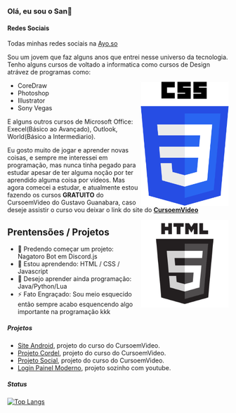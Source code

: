 ### Olá, eu sou o San👋
#### Redes Sociais
Todas minhas redes sociais na <a href="https://ayo.so/ysanzinho_" target="_blank">Ayo.so</a>

Sou um jovem que faz alguns anos que entrei nesse universo da tecnologia. Tenho alguns cursos de voltado a informatica como cursos de Design atrávez de programas como:

<img align="right" src="img/css3-logo.png" width="200">

* CoreDraw
* Photoshop
* Illustrator
* Sony Vegas
  
E alguns outros cursos de Microsoft Office: Execel(Básico ao Avançado), Outlook, World(Básico a Intermediario).

Eu gosto muito de jogar e aprender novas coisas, e sempre me interessei em programação, mas nunca tinha pegado para estudar apesar de ter alguma noção por ter aprendido alguma coisa por vídeos. Mas agora comecei a estudar, e atualmente estou fazendo os cursos **GRATUITO** do CursoemVideo do Gustavo Guanabara, caso deseje assistir o curso vou deixar o link do site do **<a href="https://www.cursoemvideo.com" target="_blank">CursoemVideo</a>**

<img align="right" src="img/html5-logo.png" width="200">

## Prentensões / Projetos

- 🔭 Predendo começar um projeto: Nagatoro Bot em Discord.js
- 🌱 Estou aprendendo: HTML / CSS / Javascript
- 💬 Desejo aprender ainda programação: Java/Python/Lua
- ⚡ Fato Engraçado: Sou meio esquecido então sempre acabo esquencendo algo importante na programação kkk

##### Projetos
- <a href="https://ysanzinho.github.io/site-android.github.io/" target="_blank">Site Android</a>, projeto do curso do CursoemVideo.
- <a href="https://ysanzinho.github.io/projeto-cordel.github.io/" target="_blank">Projeto Cordel</a>, projeto do curso do CursoemVideo.
- <a href="https://ysanzinho.github.io/projeto-social.github.io/" target="_blank">Projeto Social</a>, projeto do curso do CursoemVideo.
- <a href="https://login-painel.glitch.me/" target="_blank">Login Painel Moderno</a>, projeto sozinho com youtube.

##### Status
[![Top Langs](https://github-readme-stats.vercel.app/api/top-langs/?username=ySanzinho&layout=compact)](https://github.com/anuraghazra/github-readme-stats)
